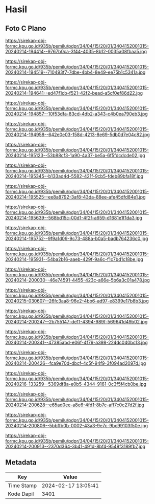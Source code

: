# Hasil

## Foto C Plano

https://sirekap-obj-formc.kpu.go.id/935b/pemilu/pdpr/34/04/15/20/01/3404152001015-20240214-194414--9767b0ca-3f44-4035-8b12-0035a08fbaa5.jpg

https://sirekap-obj-formc.kpu.go.id/935b/pemilu/pdpr/34/04/15/20/01/3404152001015-20240214-194519--710493f7-7dbe-4bb4-8e49-ee75b1c5341a.jpg

https://sirekap-obj-formc.kpu.go.id/935b/pemilu/pdpr/34/04/15/20/01/3404152001015-20240214-194641--ed47f1cb-f521-42f2-bead-a5cf0ef86d22.jpg

https://sirekap-obj-formc.kpu.go.id/935b/pemilu/pdpr/34/04/15/20/01/3404152001015-20240214-194857--10f53dfa-83cd-4db2-a343-c4b0ea790eb3.jpg

https://sirekap-obj-formc.kpu.go.id/935b/pemilu/pdpr/34/04/15/20/01/3404152001015-20240214-194958--642e0e03-158d-4213-8e69-5db0d7e04c82.jpg

https://sirekap-obj-formc.kpu.go.id/935b/pemilu/pdpr/34/04/15/20/01/3404152001015-20240214-195123--53b88cf3-1a90-4a37-be5a-6f5fdcdcde02.jpg

https://sirekap-obj-formc.kpu.go.id/935b/pemilu/pdpr/34/04/15/20/01/3404152001015-20240214-195345--b133ad4d-5582-421f-9cb5-fdeb89bfa18f.jpg

https://sirekap-obj-formc.kpu.go.id/935b/pemilu/pdpr/34/04/15/20/01/3404152001015-20240214-195525--ee8a8792-3af8-43da-88ee-afe45dfd84e1.jpg

https://sirekap-obj-formc.kpu.go.id/935b/pemilu/pdpr/34/04/15/20/01/3404152001015-20240214-195639--568bd15c-00d1-4f2f-a659-d1681e1f1da3.jpg

https://sirekap-obj-formc.kpu.go.id/935b/pemilu/pdpr/34/04/15/20/01/3404152001015-20240214-195752--9f9a1d09-9c73-488a-b0a5-badb764236c0.jpg

https://sirekap-obj-formc.kpu.go.id/935b/pemilu/pdpr/34/04/15/20/01/3404152001015-20240214-195931--54ba2b16-aaeb-429f-9a6c-f1c7bd1c18be.jpg

https://sirekap-obj-formc.kpu.go.id/935b/pemilu/pdpr/34/04/15/20/01/3404152001015-20240214-200030--46e74591-4455-423c-a66e-5b6a3c01a478.jpg

https://sirekap-obj-formc.kpu.go.id/935b/pemilu/pdpr/34/04/15/20/01/3404152001015-20240215-030607--26fc3aa8-96e2-4bb6-ad97-e8399e17b8b3.jpg

https://sirekap-obj-formc.kpu.go.id/935b/pemilu/pdpr/34/04/15/20/01/3404152001015-20240214-200247--2b755147-de11-4394-989f-569641d49b02.jpg

https://sirekap-obj-formc.kpu.go.id/935b/pemilu/pdpr/34/04/15/20/01/3404152001015-20240214-200341--47385abd-e06f-4f79-a398-224dc040bc13.jpg

https://sirekap-obj-formc.kpu.go.id/935b/pemilu/pdpr/34/04/15/20/01/3404152001015-20240214-200426--fca9e70d-dbcf-4c5f-94f9-3f094ad2097d.jpg

https://sirekap-obj-formc.kpu.go.id/935b/pemilu/pdpr/34/04/15/20/01/3404152001015-20240216-133259--5369df8a-e0b5-4344-9161-0c3f5f4cb0be.jpg

https://sirekap-obj-formc.kpu.go.id/935b/pemilu/pdpr/34/04/15/20/01/3404152001015-20240214-200628--e65ad0ee-a8e6-4fd1-8b7c-aff7c0c27d2f.jpg

https://sirekap-obj-formc.kpu.go.id/935b/pemilu/pdpr/34/04/15/20/01/3404152001015-20240214-200806--5bbffb0b-0002-43a3-9e7c-9bc99103f50e.jpg

https://sirekap-obj-formc.kpu.go.id/935b/pemilu/pdpr/34/04/15/20/01/3404152001015-20240214-200913--2370d364-3b41-491d-8bf4-9549f3189fb7.jpg


## Metadata

| Key        | Value               |
| ---------- | ------------------- |
| Time Stamp | 2024-02-17 13:05:41 |
| Kode Dapil | 3401                |



